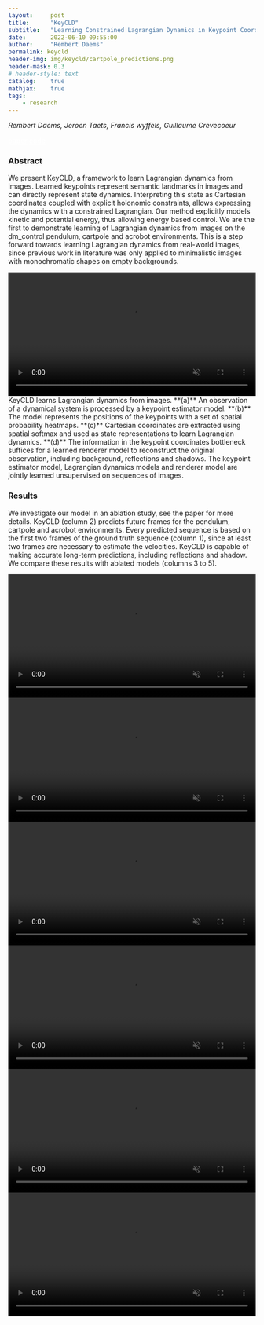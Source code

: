 ```yaml
---
layout:     post
title:      "KeyCLD"
subtitle:   "Learning Constrained Lagrangian Dynamics in Keypoint Coordinates from Images"
date:       2022-06-10 09:55:00
author:     "Rembert Daems"
permalink: keycld
header-img: img/keycld/cartpole_predictions.png
header-mask: 0.3
# header-style: text
catalog:    true
mathjax:    true
tags:
    - research
---
```

*Rembert Daems, Jeroen Taets, Francis wyffels, Guillaume Crevecoeur*


<a href="" class="btn btn-primary" style="color: white" role="button">paper</a>
<a href="https://github.com/rdaems/keycld" class="btn btn-primary" style="color: white" role="button">code</a>

<!-- # KeyCLD: Learning Constrained Lagrangian Dynamics in Keypoint Coordinates from Images -->

### Abstract

We present KeyCLD, a framework to learn Lagrangian dynamics from images.
Learned keypoints represent semantic landmarks in images and can directly represent state dynamics.
Interpreting this state as Cartesian coordinates coupled with explicit holonomic constraints,
allows expressing the dynamics with a constrained Lagrangian.
Our method explicitly models kinetic and potential energy,
thus allowing energy based control.
We are the first to demonstrate learning of Lagrangian dynamics from images on the dm_control pendulum, cartpole and acrobot environments.
This is a step forward towards learning Lagrangian dynamics from real-world images, since
previous work in literature was only applied to minimalistic images with monochromatic shapes on empty backgrounds.

<video controls muted autoplay loop width="100%">
  <source src="/img/keycld/showcase.mp4" type="video/mp4">
Your browser does not support the video tag.
</video>
KeyCLD learns Lagrangian dynamics from images. **(a)** An observation of a dynamical
system is processed by a keypoint estimator model. **(b)** The model represents the positions of the
keypoints with a set of spatial probability heatmaps. **(c)** Cartesian coordinates are extracted using
spatial softmax and used as state representations to learn Lagrangian dynamics. **(d)** The information
in the keypoint coordinates bottleneck suffices for a learned renderer model to reconstruct the
original observation, including background, reflections and shadows. The keypoint estimator model,
Lagrangian dynamics models and renderer model are jointly learned unsupervised on sequences of
images.

### Results

We investigate our model in an ablation study, see the paper for more details.
KeyCLD (column 2) predicts future frames for the pendulum, cartpole and acrobot environments.
Every predicted sequence is based on the
first two frames of the ground truth sequence (column 1), since at least two frames are necessary to estimate the
velocities. KeyCLD is capable of making
accurate long-term predictions, including reflections and shadow.
We compare these results with ablated models (columns 3 to 5).

<video controls muted autoplay loop width="100%">
  <source src="/img/keycld/pendulum_0.mp4" type="video/mp4">
Your browser does not support the video tag.
</video>

<video controls muted autoplay loop width="100%">
  <source src="/img/keycld/pendulum_1.mp4" type="video/mp4">
Your browser does not support the video tag.
</video>

<video controls muted autoplay loop width="100%">
  <source src="/img/keycld/cartpole_0.mp4" type="video/mp4">
Your browser does not support the video tag.
</video>

<video controls muted autoplay loop width="100%">
  <source src="/img/keycld/cartpole_1.mp4" type="video/mp4">
Your browser does not support the video tag.
</video>

<video controls muted autoplay loop width="100%">
  <source src="/img/keycld/acrobot_0.mp4" type="video/mp4">
Your browser does not support the video tag.
</video>
<video controls muted autoplay loop width="100%">
  <source src="/img/keycld/acrobot_1.mp4" type="video/mp4">
Your browser does not support the video tag.
</video>